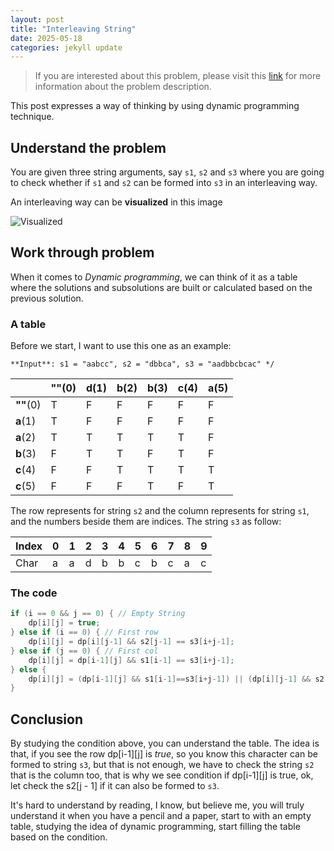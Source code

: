 ```yaml
---
layout: post
title: "Interleaving String"
date: 2025-05-18
categories: jekyll update
---
```


> If you are interested about this problem, please visit this [link]( https://leetcode.com/problems/interleaving-string/description/ ) for more information about the problem description.


This post expresses a way of thinking by using dynamic programming technique.


## Understand the problem

You are given three string arguments, say `s1`, `s2` and `s3` where you are going to check whether if `s1` and `s2` can be
formed into `s3` in an interleaving way.

An interleaving way can be **visualized** in this image

![Visualized](https://assets.leetcode.com/uploads/2020/09/02/interleave.jpg)


## Work through problem

When it comes to _Dynamic programming_, we can think of it as a table where the solutions and subsolutions are built or calculated
based on the previous solution.


### A table

Before we start, I want to use this one as an example:

```
**Input**: s1 = "aabcc", s2 = "dbbca", s3 = "aadbbcbcac" */
```

|          | ""(0) | d(1) | b(2) | b(3) | c(4) | a(5) |
|----------|-------|------|------|------|------|------|
| **""**(0)| T     | F    | F    | F    | F    | F    |
| **a**(1) | T     | F    | F    | F    | F    | F    |
| **a**(2) | T     | T    | T    | T    | T    | F    |
| **b**(3) | F     | T    | T    | F    | T    | F    |
| **c**(4) | F     | F    | T    | T    | T    | T    |
| **c**(5) | F     | F    | F    | T    | F    | T    |


The row represents for string `s2` and the column represents for string `s1`, and the numbers beside them are indices.
The string `s3` as follow:

| Index | 0 | 1 | 2 | 3 | 4 | 5 | 6 | 7 | 8 | 9 |
|-------|---|---|---|---|---|---|---|---|---|---|
| Char  | a | a | d | b | b | c | b | c | a | c |


### The code


```c
if (i == 0 && j == 0) { // Empty String
    dp[i][j] = true;
} else if (i == 0) { // First row
    dp[i][j] = dp[i][j-1] && s2[j-1] == s3[i+j-1];
} else if (j == 0) { // First col
    dp[i][j] = dp[i-1][j] && s1[i-1] == s3[i+j-1];
} else {
    dp[i][j] = (dp[i-1][j] && s1[i-1]==s3[i+j-1]) || (dp[i][j-1] && s2[j-1] == s3[i+j-1]);
}
```

## Conclusion

By studying the condition above, you can understand the table.
The idea is that, if you see the row dp[i-1][j] is *true*, so you know this character
can be formed to string `s3`, but that is not enough, we have to check the string `s2` that is the column too,
that is why we see condition if dp[i-1][j] is true, ok, let check the s2[j - 1] if it can also be formed to `s3`.

It's hard to understand by reading, I know, but believe me, you will truly understand it when you have a pencil and a paper, start to with an empty table, studying the idea of dynamic programming, start filling the table based on the condition.



